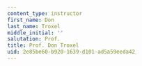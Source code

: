 ```yaml
---
content_type: instructor
first_name: Don
last_name: Troxel
middle_initial: ''
salutation: Prof.
title: Prof. Don Troxel
uid: 2e85be60-b920-1639-d101-ad5a59eeda42
---
```

